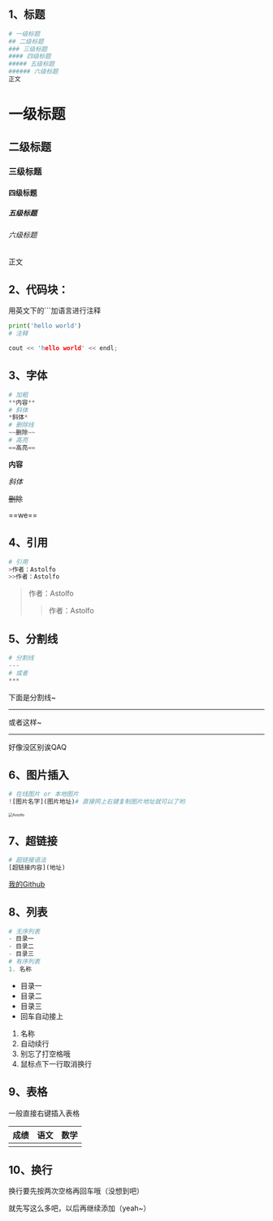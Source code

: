 ## 1、标题

```python
# 一级标题
## 二级标题
### 三级标题
#### 四级标题
##### 五级标题
###### 六级标题
正文
```

# 一级标题

## 二级标题

### 三级标题

#### 四级标题

##### 五级标题

###### 六级标题

正文

## 2、代码块：

用英文下的```加语言进行注释

``` python
print('hello world')
# 注释
```

``` c++
cout << 'hello world' << endl;
```

## 3、字体

```python
# 加粗
**内容**
# 斜体
*斜体*
# 删除线
~~删除~~
# 高亮
==高亮==
```

**内容**

*斜体*

~~删除~~

==we==

## 4、引用

```python
# 引用
>作者：Astolfo
>>作者：Astolfo
```

>作者：Astolfo
>
>>作者：Astolfo

## 5、分割线

```python
# 分割线
---
# 或者
***
```

下面是分割线~

---

或者这样~

***

好像没区别诶QAQ

## 6、图片插入

```python
# 在线图片 or 本地图片
![图片名字](图片地址)# 直接网上右键复制图片地址就可以了哟
```

<img src="F:\Pictures\photogallery\Astolfo\Astolfo_001.jpg" alt="Astolfo" style="zoom: 50%;" />

## 7、超链接

```python
# 超链接语法
[超链接内容](地址)
```

[我的Github](https://github.com/Astolfocat)

## 8、列表

```python
# 无序列表
- 目录一
- 目录二
- 目录三
# 有序列表
1. 名称
```

- 目录一
- 目录二
- 目录三
- 回车自动接上

1. 名称
2. 自动续行
3. 别忘了打空格哦
4. 鼠标点下一行取消换行

## 9、表格

一般直接右键插入表格

| 成绩 | 语文 | 数学 |
| ---- | ---- | :--- |
|      |      |      |

## 10、换行
换行要先按两次空格再回车哦（没想到吧）  

就先写这么多吧，以后再继续添加（yeah~）
